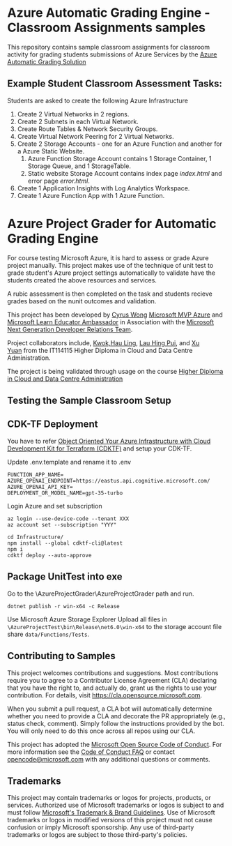 # Azure Automatic Grading Engine - Classroom Assignments samples

This repository contains sample classroom assignments for classroom activity for grading students submissions of Azure Services by the [Azure Automatic Grading Solution](http://github.com/microsoft/azureautomaticgradingengine)

## Example Student Classroom Assessment Tasks:

Students are asked to create the following Azure Infrastructure 

1. Create 2 Virtual Networks in 2 regions.
2. Create 2 Subnets in each Virtual Network.
3. Create Route Tables & Network Security Groups.
4. Create Virtual Network Peering for 2 Virtual Networks.
5. Create 2 Storage Accounts - one for an Azure Function and another for a Azure Static Website.
    1. Azure Function Storage Account contains 1 Storage Container, 1 Storage Queue, and 1 StorageTable.
    2. Static website Storage Account contains index page *index.html* and error page *error.html*.
6. Create 1 Application Insights with Log Analytics Workspace.
7. Create 1 Azure Function App with 1 Azure Function.

# Azure Project Grader for Automatic Grading Engine 

For course testing Microsoft Azure, it is hard to assess or grade Azure project manually. This project makes use of the technique of unit test to grade student's Azure project settings automatically to validate have the students created the above resources and services.

A rubic assessment is then completed on the task and students recieve grades based on the nunit outcomes and validation. 

This project has been developed by [Cyrus Wong]( https://www.linkedin.com/in/cyruswong) [Microsoft MVP Azure](https://mvp.microsoft.com/en-US/mvp/profile/86da86ff-8786-ed11-aad1-000d3a197333WT.mc_id=AZ-MVP-5005120) and [Microsoft Learn Educator Ambassador](https://docs.microsoft.com/learn/roles/educator/learn-for-educators-overview) in Association with the [Microsoft Next Generation Developer Relations Team](https://techcommunity.microsoft.com/t5/educator-developer-blog/bg-p/EducatorDeveloperBlog?WT.mc_id=academic-39457-leestott).

Project collaborators include, [Kwok,Hau Ling](https://www.linkedin.com/in/hau-ling-kwok-657b9624a/), [Lau Hing Pui](https://www.linkedin.com/in/leolaulhp/), and [Xu Yuan](https://www.linkedin.com/in/xu-yuan-flora/) from the IT114115 Higher Diploma in Cloud and Data Centre Administration.

The project is being validated through usage on the course [Higher Diploma in Cloud and Data Centre Administration](https://www.vtc.edu.hk/admission/en/programme/it114115-higher-diploma-in-cloud-and-data-centre-administration/)

## Testing the Sample Classroom Setup 

## CDK-TF Deployment 
You have to refer [Object Oriented Your Azure Infrastructure with Cloud Development Kit for Terraform (CDKTF)](https://techcommunity.microsoft.com/t5/educator-developer-blog/object-oriented-your-azure-infrastructure-with-cloud-development/ba-p/3474715) and setup your CDK-TF.

Update .env.template and rename it to .env
```
FUNCTION_APP_NAME=
AZURE_OPENAI_ENDPOINT=https://eastus.api.cognitive.microsoft.com/
AZURE_OPENAI_API_KEY=
DEPLOYMENT_OR_MODEL_NAME=gpt-35-turbo
```

Login Azure and set subscription
```
az login --use-device-code --tenant XXX
az account set --subscription "YYY"
```

```
cd Infrastructure/
npm install --global cdktf-cli@latest
npm i
cdktf deploy --auto-approve
```

## Package UnitTest into exe
Go to the \AzureProjectGrader\AzureProjectGrader path and run.
```
dotnet publish -r win-x64 -c Release
```
Use Microsoft Azure Storage Explorer 
Upload all files in ```\AzureProjectTest\bin\Release\net6.0\win-x64``` to the storage account file share ```data/Functions/Tests```.


## Contributing to Samples

This project welcomes contributions and suggestions.  Most contributions require you to agree to a
Contributor License Agreement (CLA) declaring that you have the right to, and actually do, grant us
the rights to use your contribution. For details, visit https://cla.opensource.microsoft.com.

When you submit a pull request, a CLA bot will automatically determine whether you need to provide
a CLA and decorate the PR appropriately (e.g., status check, comment). Simply follow the instructions
provided by the bot. You will only need to do this once across all repos using our CLA.

This project has adopted the [Microsoft Open Source Code of Conduct](https://opensource.microsoft.com/codeofconduct/).
For more information see the [Code of Conduct FAQ](https://opensource.microsoft.com/codeofconduct/faq/) or
contact [opencode@microsoft.com](mailto:opencode@microsoft.com) with any additional questions or comments.

## Trademarks

This project may contain trademarks or logos for projects, products, or services. Authorized use of Microsoft 
trademarks or logos is subject to and must follow 
[Microsoft's Trademark & Brand Guidelines](https://www.microsoft.com/en-us/legal/intellectualproperty/trademarks/usage/general).
Use of Microsoft trademarks or logos in modified versions of this project must not cause confusion or imply Microsoft sponsorship.
Any use of third-party trademarks or logos are subject to those third-party's policies.
